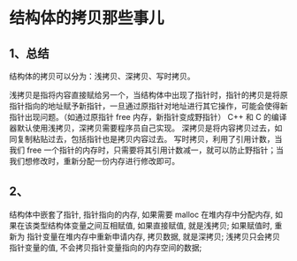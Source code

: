 # 结构体的拷贝那些事儿

## 1、总结
​结构体的拷贝可以分为：浅拷贝、深拷贝、写时拷贝。

浅拷贝是指将内容直接赋给另一个，当结构体中出现了指针时，指针的拷贝是将原指针指向的地址赋予新指针，一旦通过原指针对地址进行其它操作，可能会使得新指针出现问题。（如通过原指针 free 内存，新指针变成野指针）
C++ 和 C 的编译器默认使用浅拷贝，深拷贝需要程序员自己实现。
深拷贝是将内容拷贝过去，如同复制粘贴过去，包括指针也是拷贝内容过去。
写时拷贝，利用了引用计数，当我们 free 一个指针的内存时，只需要将其引用计数减一，就可以防止野指针；当我们想修改时，重新分配一份内存进行修改即可。

## 2、
结构体中嵌套了指针, 指针指向的内存, 如果需要 malloc 在堆内存中分配内存, 如果在该类型结构体变量之间互相赋值, 如果直接赋值, 就是浅拷贝;
如果赋值时, 重新为 指针变量在堆内存中重新申请内存, 拷贝数据, 就是深拷贝;
​浅拷贝只会拷贝指针变量的值, 不会拷贝指针变量指向的内存空间的数据;​










